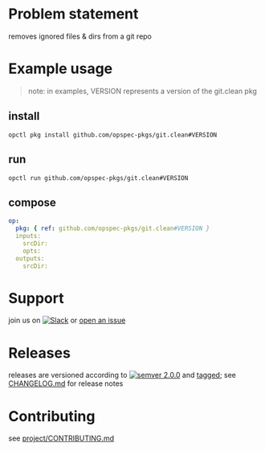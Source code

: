 # Problem statement
removes ignored files & dirs from a git repo

# Example usage

> note: in examples, VERSION represents a version of the git.clean pkg

## install

```shell
opctl pkg install github.com/opspec-pkgs/git.clean#VERSION
```

## run

```
opctl run github.com/opspec-pkgs/git.clean#VERSION
```

## compose

```yaml
op:
  pkg: { ref: github.com/opspec-pkgs/git.clean#VERSION }
  inputs: 
    srcDir:
    opts:
  outputs:
    srcDir:
```

# Support

join us on [![Slack](https://opspec-slackin.herokuapp.com/badge.svg)](https://opspec-slackin.herokuapp.com/)
or [open an issue](https://github.com/opspec-pkgs/git.clean/issues)

# Releases

releases are versioned according to
[![semver 2.0.0](https://img.shields.io/badge/semver-2.0.0-brightgreen.svg)](http://semver.org/spec/v2.0.0.html)
and [tagged](https://git-scm.com/book/en/v2/Git-Basics-Tagging); see
[CHANGELOG.md](CHANGELOG.md) for release notes

# Contributing

see [project/CONTRIBUTING.md](https://github.com/opspec-pkgs/project/blob/master/CONTRIBUTING.md)

